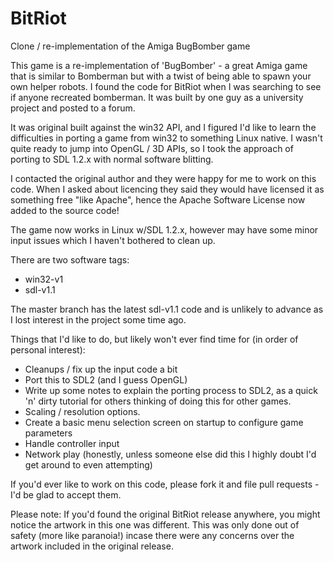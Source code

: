 # BitRiot
Clone / re-implementation of the Amiga BugBomber game

This game is a re-implementation of 'BugBomber' - a great Amiga game that is similar to Bomberman but with a twist of being able to spawn your own helper robots. I found the code for BitRiot when I was searching to see if anyone recreated bomberman. It was built by one guy as a university project and posted to a forum.

It was original built against the win32 API, and I figured I'd like to learn the difficulties in porting a game from win32 to something Linux native. I wasn't quite ready to jump into OpenGL / 3D APIs, so I took the approach of porting to SDL 1.2.x with normal software blitting.

I contacted the original author and they were happy for me to work on this code. When I asked about licencing they said they would have licensed it as something free "like Apache", hence the Apache Software License now added to the source code!

The game now works in Linux w/SDL 1.2.x, however may have some minor input issues which I haven't bothered to clean up.

There are two software tags:
* win32-v1
* sdl-v1.1

The master branch has the latest sdl-v1.1 code and is unlikely to advance as I lost interest in the project some time ago.

Things that I'd like to do, but likely won't ever find time for (in order of personal interest):

* Cleanups / fix up the input code a bit
* Port this to SDL2 (and I guess OpenGL)
* Write up some notes to explain the porting process to SDL2, as a quick 'n' dirty tutorial for others thinking of doing this for other games.
* Scaling / resolution options.
* Create a basic menu selection screen on startup to configure game parameters
* Handle controller input
* Network play (honestly, unless someone else did this I highly doubt I'd get around to even attempting)

If you'd ever like to work on this code, please fork it and file pull requests - I'd be glad to accept them.

Please note: If you'd found the original BitRiot release anywhere, you might notice the artwork in this one was different. This was only done out of safety (more like paranoia!) incase there were any concerns over the artwork included in the original release.
